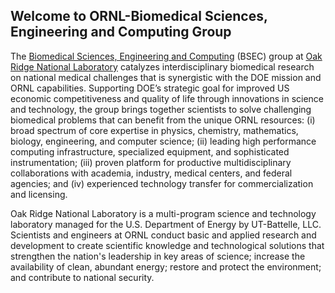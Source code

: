 ## Welcome to ORNL-Biomedical Sciences, Engineering and Computing Group

The [Biomedical Sciences, Engineering and Computing](https://www.ornl.gov/division/csed/biomedical-sciences) (BSEC) group at [Oak Ridge National Laboratory](http://www.ornl.gov) catalyzes interdisciplinary biomedical research on national medical challenges that is synergistic with the DOE mission and ORNL capabilities. Supporting DOE’s strategic goal for improved US economic competitiveness and quality of life through innovations in science and technology, the group brings together scientists to solve challenging biomedical problems that can benefit from the unique ORNL resources: 
(i) broad spectrum of core expertise in physics, chemistry, mathematics, biology, engineering, and computer science; (ii) leading high performance computing infrastructure, specialized equipment, and sophisticated instrumentation; (iii) proven platform for productive multidisciplinary collaborations with academia, industry, medical centers, and federal agencies; and (iv) experienced technology transfer for commercialization and licensing.  

Oak Ridge National Laboratory is a multi-program science and technology laboratory managed for the U.S. Department of Energy 
by UT-Battelle, LLC. Scientists and engineers at ORNL conduct basic and applied research and development to create scientific 
knowledge and technological solutions that strengthen the nation's leadership in key areas of science; increase the 
availability of clean, abundant energy; restore and protect the environment; and contribute to national security.
